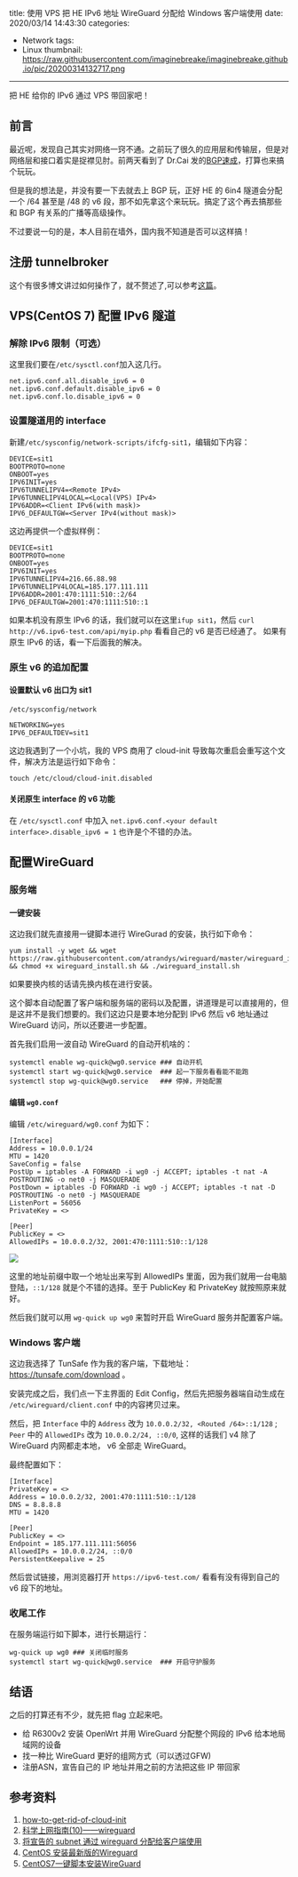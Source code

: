 title: 使用 VPS 把 HE IPv6 地址 WireGuard 分配给 Windows 客户端使用
date: 2020/03/14 14:43:30
categories:
- Network
tags:
- Linux
thumbnail: https://raw.githubusercontent.com/imaginebreake/imaginebreake.github.io/pic/20200314132717.png
---

把 HE 给你的 IPv6 通过 VPS 带回家吧！

<!-- more -->

## 前言

最近呢，发现自己其实对网络一窍不通。之前玩了很久的应用层和传输层，但是对网络层和接口着实是捉襟见肘。前两天看到了 Dr.Cai 发的[BGP速成](https://www.91yunbbs.com/discussion/641/drcais-noob-bgplayer-in-1hour-绝赞速成班-逃#latest)，打算也来搞个玩玩。

但是我的想法是，并没有要一下去就去上 BGP 玩，正好 HE 的 6in4 隧道会分配一个 /64 甚至是 /48 的 v6 段，那不如先拿这个来玩玩。搞定了这个再去搞那些和 BGP 有关系的广播等高级操作。

不过要说一句的是，本人目前在墙外，国内我不知道是否可以这样搞！

## 注册 tunnelbroker

这个有很多博文讲过如何操作了，就不赘述了,可以参考[这篇](https://www.91yunbbs.com/discussion/549/让affman失业系列菜鸟教学-第一篇-用6in4-隧道来替代-socks5代理)。

## VPS(CentOS 7) 配置 IPv6 隧道

### 解除 IPv6 限制（可选）

这里我们要在`/etc/sysctl.conf`加入这几行。

```
net.ipv6.conf.all.disable_ipv6 = 0
net.ipv6.conf.default.disable_ipv6 = 0
net.ipv6.conf.lo.disable_ipv6 = 0
```

### 设置隧道用的 interface

新建`/etc/sysconfig/network-scripts/ifcfg-sit1`，编辑如下内容：

```
DEVICE=sit1
BOOTPROTO=none
ONBOOT=yes
IPV6INIT=yes
IPV6TUNNELIPV4=<Remote IPv4>
IPV6TUNNELIPV4LOCAL=<Local(VPS) IPv4>
IPV6ADDR=<Client IPv6(with mask)>
IPV6_DEFAULTGW=<Server IPv4(without mask)>
```

这边再提供一个虚拟样例：
```
DEVICE=sit1
BOOTPROTO=none
ONBOOT=yes
IPV6INIT=yes
IPV6TUNNELIPV4=216.66.88.98
IPV6TUNNELIPV4LOCAL=185.177.111.111
IPV6ADDR=2001:470:1111:510::2/64
IPV6_DEFAULTGW=2001:470:1111:510::1
```

如果本机没有原生 IPv6 的话，我们就可以在这里```ifup sit1```，然后 ```curl http://v6.ipv6-test.com/api/myip.php``` 看看自己的 v6 是否已经通了。
如果有原生 IPv6 的话，看一下后面我的解决。

### 原生 v6 的追加配置

#### 设置默认 v6 出口为 sit1

```
/etc/sysconfig/network

NETWORKING=yes
IPV6_DEFAULTDEV=sit1
```

这边我遇到了一个小坑，我的 VPS 商用了 cloud-init 导致每次重启会重写这个文件，解决方法是运行如下命令：

```
touch /etc/cloud/cloud-init.disabled
```

#### 关闭原生 interface 的 v6 功能

在 `/etc/sysctl.conf` 中加入 `net.ipv6.conf.<your default interface>.disable_ipv6 = 1` 也许是个不错的办法。

## 配置WireGuard

### 服务端

#### 一键安装

这边我们就先直接用一键脚本进行 WireGurad 的安装，执行如下命令：

```
yum install -y wget && wget https://raw.githubusercontent.com/atrandys/wireguard/master/wireguard_install.sh && chmod +x wireguard_install.sh && ./wireguard_install.sh
```

如果要换内核的话请先换内核在进行安装。

这个脚本自动配置了客户端和服务端的密码以及配置，讲道理是可以直接用的，但是这并不是我们想要的。我们这边只是要本地分配到 IPv6 然后 v6 地址通过 WireGuard 访问，所以还要进一步配置。

首先我们启用一波自动 WireGuard 的自动开机啥的：

```
systemctl enable wg-quick@wg0.service ### 自动开机
systemctl start wg-quick@wg0.service  ### 起一下服务看看能不能跑
systemctl stop wg-quick@wg0.service   ### 停掉，开始配置
```

#### 编辑 `wg0.conf`

编辑 `/etc/wireguard/wg0.conf` 为如下：

```
[Interface]
Address = 10.0.0.1/24
MTU = 1420
SaveConfig = false
PostUp = iptables -A FORWARD -i wg0 -j ACCEPT; iptables -t nat -A POSTROUTING -o net0 -j MASQUERADE
PostDown = iptables -D FORWARD -i wg0 -j ACCEPT; iptables -t nat -D POSTROUTING -o net0 -j MASQUERADE
ListenPort = 56056
PrivateKey = <>

[Peer]
PublicKey = <>
AllowedIPs = 10.0.0.2/32, 2001:470:1111:510::1/128
```

![](https://raw.githubusercontent.com/imaginebreake/imaginebreake.github.io/pic/20200314142004.png)

这里的地址前缀中取一个地址出来写到 AllowedIPs 里面，因为我们就用一台电脑登陆，`::1/128` 就是个不错的选择。至于 PublicKey 和 PrivateKey 就按照原来就好。

然后我们就可以用 `wg-quick up wg0` 来暂时开启 WireGuard 服务并配置客户端。

### Windows 客户端

这边我选择了 TunSafe 作为我的客户端，下载地址：https://tunsafe.com/download 。

安装完成之后，我们点一下主界面的 Edit Config，然后先把服务器端自动生成在 `/etc/wireguard/client.conf` 中的内容拷贝过来。

然后，把 `Interface` 中的 `Address` 改为 `10.0.0.2/32, <Routed /64>::1/128` ; `Peer` 中的 `AllowedIPs` 改为 `10.0.0.2/24, ::0/0`, 这样的话我们 v4 除了 WireGuard 内网都走本地， v6 全部走 WireGuard。

最终配置如下：

```
[Interface]
PrivateKey = <>
Address = 10.0.0.2/32, 2001:470:1111:510::1/128
DNS = 8.8.8.8
MTU = 1420

[Peer]
PublicKey = <>
Endpoint = 185.177.111.111:56056
AllowedIPs = 10.0.0.2/24, ::0/0
PersistentKeepalive = 25
```
然后尝试链接，用浏览器打开 `https://ipv6-test.com/` 看看有没有得到自己的 v6 段下的地址。

### 收尾工作

在服务端运行如下脚本，进行长期运行：

```
wg-quick up wg0 ### 关闭临时服务
systemctl start wg-quick@wg0.service  ### 开启守护服务
```

## 结语

之后的打算还有不少，就先把 flag 立起来吧。

- 给 R6300v2 安装 OpenWrt 并用 WireGuard 分配整个网段的 IPv6 给本地局域网的设备
- 找一种比 WireGuard 更好的组网方式（可以透过GFW)
- 注册ASN，宣告自己的 IP 地址并用之前的方法把这些 IP 带回家
 


## 参考资料
1. [how-to-get-rid-of-cloud-init](https://askubuntu.com/questions/539277/how-to-get-rid-of-cloud-init)
2. [科学上网指南(10)——wireguard](https://eddyemma.com/blog/2018/08/26/科学上网指南-wireguard/)
3. [将宣告的 subnet 通过 wireguard 分配给客户端使用](https://blog.ni-co.moe/public/571.html)
4. [CentOS 安装最新版的Wireguard](https://kotori.net/2018/10/21/centos-%E5%AE%89%E8%A3%85%E6%9C%80%E6%96%B0%E7%89%88%E7%9A%84wireguard/)
5. [CentOS7一键脚本安装WireGuard
](https://www.atrandys.com/2018/886.html)